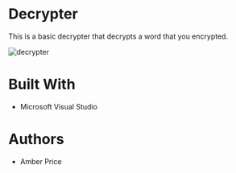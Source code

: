 # Decrypter
This is a basic decrypter that decrypts a word that you encrypted.

![decrypter](https://i.ibb.co/v3nh7J3/decrypter.png)

# Built With
* Microsoft Visual Studio
# Authors
* Amber Price
